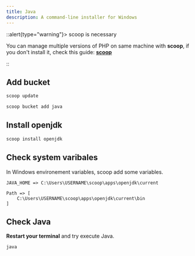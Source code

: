```yaml
---
title: Java
description: A command-line installer for Windows
---
```


::alert{type="warning"}> scoop is necessary

You can manage multiple versions of PHP on same machine with **scoop**, if you don't install it, check this guide: [**scoop**](/docs/operating-systems/windows/scoop)

::

## Add bucket

```bash
scoop update
```

```bash
scoop bucket add java
```

## Install openjdk

```bash
scoop install openjdk
```

## Check system varibales

In Windows environement variables, scoop add some variables.

```
JAVA_HOME => C:\Users\USERNAME\scoop\apps\openjdk\current
```

```
Path => [
    C:\Users\USERNAME\scoop\apps\openjdk\current\bin
]
```

## Check Java

**Restart your terminal** and try execute Java.

```bash
java
```
